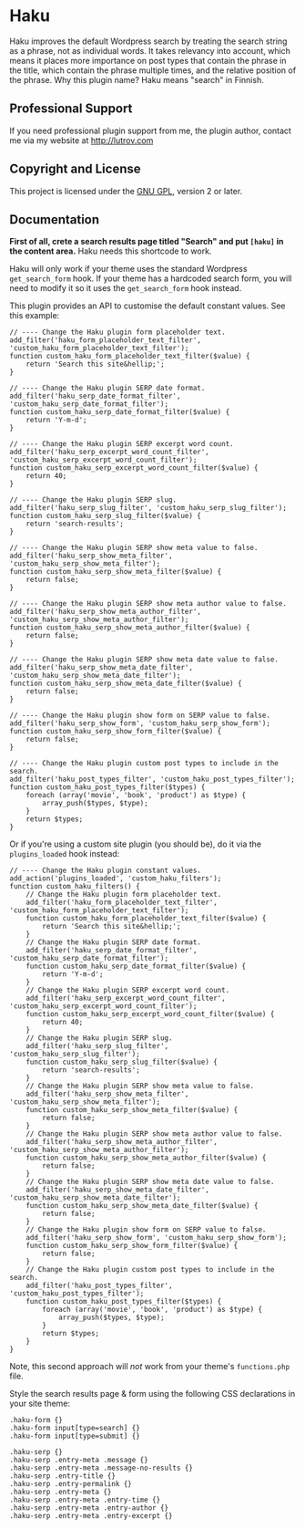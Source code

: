 # Haku

Haku improves the default Wordpress search by treating the search string as a phrase, not as individual words. It takes relevancy into account, which means it places more importance on post types that contain the phrase in the title, which contain the phrase multiple times, and the relative position of the phrase. Why this plugin name? Haku means "search" in Finnish.

## Professional Support

If you need professional plugin support from me, the plugin author, contact me via my website at http://lutrov.com

## Copyright and License

This project is licensed under the [GNU GPL](http://www.gnu.org/licenses/old-licenses/gpl-2.0.html), version 2 or later.

## Documentation

__First of all, crete a search results page titled "Search" and put `[haku]` in the content area.__ Haku needs this shortcode to work.

Haku will only work if your theme uses the standard Wordpress `get_search_form` hook. If your theme has a hardcoded search form, you will need to modify it so it uses the `get_search_form` hook instead.

This plugin provides an API to customise the default constant values. See this example:


	// ---- Change the Haku plugin form placeholder text.
	add_filter('haku_form_placeholder_text_filter', 'custom_haku_form_placeholder_text_filter');
	function custom_haku_form_placeholder_text_filter($value) {
		return 'Search this site&hellip;';
	}

	// ---- Change the Haku plugin SERP date format.
	add_filter('haku_serp_date_format_filter', 'custom_haku_serp_date_format_filter');
	function custom_haku_serp_date_format_filter($value) {
		return 'Y-m-d';
	}

	// ---- Change the Haku plugin SERP excerpt word count.
	add_filter('haku_serp_excerpt_word_count_filter', 'custom_haku_serp_excerpt_word_count_filter');
	function custom_haku_serp_excerpt_word_count_filter($value) {
		return 40;
	}

	// ---- Change the Haku plugin SERP slug.
	add_filter('haku_serp_slug_filter', 'custom_haku_serp_slug_filter');
	function custom_haku_serp_slug_filter($value) {
		return 'search-results';
	}

	// ---- Change the Haku plugin SERP show meta value to false.
	add_filter('haku_serp_show_meta_filter', 'custom_haku_serp_show_meta_filter');
	function custom_haku_serp_show_meta_filter($value) {
		return false;
	}

	// ---- Change the Haku plugin SERP show meta author value to false.
	add_filter('haku_serp_show_meta_author_filter', 'custom_haku_serp_show_meta_author_filter');
	function custom_haku_serp_show_meta_author_filter($value) {
		return false;
	}

	// ---- Change the Haku plugin SERP show meta date value to false.
	add_filter('haku_serp_show_meta_date_filter', 'custom_haku_serp_show_meta_date_filter');
	function custom_haku_serp_show_meta_date_filter($value) {
		return false;
	}

	// ---- Change the Haku plugin show form on SERP value to false.
	add_filter('haku_serp_show_form', 'custom_haku_serp_show_form');
	function custom_haku_serp_show_form_filter($value) {
		return false;
	}

	// ---- Change the Haku plugin custom post types to include in the search.
	add_filter('haku_post_types_filter', 'custom_haku_post_types_filter');
	function custom_haku_post_types_filter($types) {
		foreach (array('movie', 'book', 'product') as $type) {
			array_push($types, $type);
		}
		return $types;
	}

Or if you're using a custom site plugin (you should be), do it via the `plugins_loaded` hook instead:

	// ---- Change the Haku plugin constant values.
	add_action('plugins_loaded', 'custom_haku_filters');
	function custom_haku_filters() {
		// Change the Haku plugin form placeholder text.
		add_filter('haku_form_placeholder_text_filter', 'custom_haku_form_placeholder_text_filter');
		function custom_haku_form_placeholder_text_filter($value) {
			return 'Search this site&hellip;';
		}
		// Change the Haku plugin SERP date format.
		add_filter('haku_serp_date_format_filter', 'custom_haku_serp_date_format_filter');
		function custom_haku_serp_date_format_filter($value) {
			return 'Y-m-d';
		}
		// Change the Haku plugin SERP excerpt word count.
		add_filter('haku_serp_excerpt_word_count_filter', 'custom_haku_serp_excerpt_word_count_filter');
		function custom_haku_serp_excerpt_word_count_filter($value) {
			return 40;
		}
		// Change the Haku plugin SERP slug.
		add_filter('haku_serp_slug_filter', 'custom_haku_serp_slug_filter');
		function custom_haku_serp_slug_filter($value) {
			return 'search-results';
		}
		// Change the Haku plugin SERP show meta value to false.
		add_filter('haku_serp_show_meta_filter', 'custom_haku_serp_show_meta_filter');
		function custom_haku_serp_show_meta_filter($value) {
			return false;
		}
		// Change the Haku plugin SERP show meta author value to false.
		add_filter('haku_serp_show_meta_author_filter', 'custom_haku_serp_show_meta_author_filter');
		function custom_haku_serp_show_meta_author_filter($value) {
			return false;
		}
		// Change the Haku plugin SERP show meta date value to false.
		add_filter('haku_serp_show_meta_date_filter', 'custom_haku_serp_show_meta_date_filter');
		function custom_haku_serp_show_meta_date_filter($value) {
			return false;
		}
		// Change the Haku plugin show form on SERP value to false.
		add_filter('haku_serp_show_form', 'custom_haku_serp_show_form');
		function custom_haku_serp_show_form_filter($value) {
			return false;
		}
		// Change the Haku plugin custom post types to include in the search.
		add_filter('haku_post_types_filter', 'custom_haku_post_types_filter');
		function custom_haku_post_types_filter($types) {
			foreach (array('movie', 'book', 'product') as $type) {
				array_push($types, $type);
			}
			return $types;
		}
	}

Note, this second approach will _not_ work from your theme's `functions.php` file.

Style the search results page & form using the following CSS declarations in your site theme:

	.haku-form {}
	.haku-form input[type=search] {}
	.haku-form input[type=submit] {}

	.haku-serp {}
	.haku-serp .entry-meta .message {}
	.haku-serp .entry-meta .message-no-results {}
	.haku-serp .entry-title {}
	.haku-serp .entry-permalink {}
	.haku-serp .entry-meta {}
	.haku-serp .entry-meta .entry-time {}
	.haku-serp .entry-meta .entry-author {}
	.haku-serp .entry-meta .entry-excerpt {}
